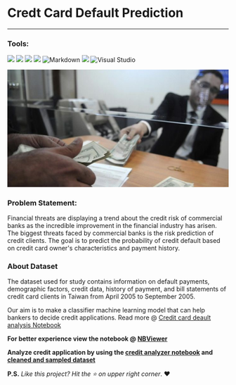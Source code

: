 # Credt Card Default Prediction
-----

### Tools:
![](https://img.shields.io/badge/Numpy-777BB4?style=for-the-badge&logo=numpy&logoColor=white)
![](https://img.shields.io/badge/Pandas-2C2D72?style=for-the-badge&logo=pandas&logoColor=white)
![](https://img.shields.io/badge/scikit_learn-F7931E?style=for-the-badge&logo=scikit-learn&logoColor=white)
![](https://img.shields.io/badge/Python-14354C?style=for-the-badge&logo=python&logoColor=white) 
![Markdown](https://img.shields.io/badge/markdown-%23000000.svg?style=for-the-badge&logo=markdown&logoColor=white)
![](https://img.shields.io/badge/Made%20with-Jupyter-orange?style=for-the-badge&logo=Jupyter)
![Visual Studio](https://img.shields.io/badge/Visual%20Studio-5C2D91.svg?style=for-the-badge&logo=visual-studio&logoColor=white)

![](https://github.com/dSilu/CreditCardDefaultPrediction/blob/main/A6149B5D-7DC5-44DF-B26A-3528C2333A0A.jpeg "src: pinterest")

### Problem Statement:
Financial threats are displaying a trend about the credit risk of commercial banks as the incredible improvement in the financial industry has arisen. The biggest threats faced by commercial banks is the risk prediction of credit clients.
The goal is to predict the probability of credit default based on credit card owner's characteristics and payment history.

### About Dataset
The dataset used for study contains information on default payments, demographic factors, credit data, history of payment, and bill statements of credit card clients in Taiwan from April 2005 to September 2005.

Our aim is to make a classifier machine learning model that can help bankers to decide credit applications. Read more @ [Credit card deault analysis 
Notebook](https://github.com/dSilu/CreditCardDefaultPrediction/blob/main/credit_card_default_anlysis.ipynb)

**For better experience view the notebook @ [NBViewer](https://nbviewer.org/github/dSilu/CreditCardDefaultPrediction/blob/main/credit_card_default_anlysis.ipynb)**

**Analyze credit application by using the [credit analyzer notebook](https://colab.research.google.com/drive/1lRVyG8GTvoPUrRb1ebLVVTNEip9iHtes?usp=sharing "Colab") and [cleaned and sampled dataset](https://raw.githubusercontent.com/dSilu/CreditCardDefaultPrediction/main/resampled_credit_data.csv "Dataset")**


**P.S.** _Like this project? Hit the ⭐ on upper right corner_. ❤️
